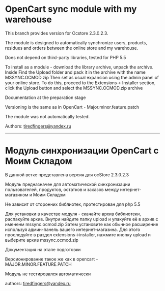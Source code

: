 # OpenCart sync module with my warehouse

This branch provides version for Ocstore 2.3.0.2.3.

The module is designed to automatically synchronize users, products, residues and orders between the online store and my warehouse.

Does not depend on third-party libraries, tested for PHP 5.5

To install as a module - download the library archive, unpack the archive.
Inside Find the Upload folder and pack it in the archive with the name MSSYNC.OCMOD.zip
Then set as usual expansion using the admin panel of your online store.
To do this, proceed to the Extensions-> Installer section, click the Upload button and select the MSSYNC.OCMOD.zip archive

Documentation at the preparation stage

Versioning is the same as in OpenCart - Major.minor.feature.patch

The module was not automatically tested.

Authors: tiredfingers@yandex.ru

---

# Модуль синхронизации OpenCart с Моим Складом

В данной ветке представлена версия для ocStore 2.3.0.2.3

Модуль предназначен для автоматической синхронизации пользователей, продуктов, остатков и заказов между интернет-магазином и Моим Складом

Не зависит от сторонних библиотек, протестирован для php 5.5

Для установки в качестве модуля - скачайте архив библиотеки, распакуйте архив. 
Внутри найдите папку upload и упакуйте её в архив с имененм mssync.ocmod.zip
Затем установите как обычное расширение используя админ-панель вашего интернет-магазина.
Для этого проследуйте в раздел extensions->installer, нажмите кнопку upload и выберите архив mssync.ocmod.zip

Документация на этапе подготовки

Версионирование такое же как в opencart - MAJOR.MINOR.FEATURE.PATCH

Модуль не тестировался автоматически

authors: tiredfingers@yandex.ru

